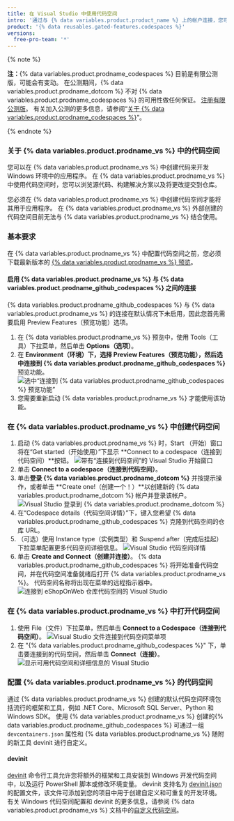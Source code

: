 ```yaml
---
title: 在 Visual Studio 中使用代码空间
intro: '通过与 {% data variables.product.product_name %} 上的帐户连接，您可以直接在 {% data variables.product.prodname_vs %} 的代码空间中进行开发。'
product: '{% data reusables.gated-features.codespaces %}'
versions:
  free-pro-team: '*'
---
```


{% note %}

**注：**{% data variables.product.prodname_codespaces %} 目前是有限公测版，可能会有变动。 在公测期间，{% data variables.product.prodname_dotcom %} 不对 {% data variables.product.prodname_codespaces %} 的可用性做任何保证。 [注册有限公测版](https://github.com/features/codespaces/signup-vs)。 有关加入公测的更多信息，请参阅“[关于 {% data variables.product.prodname_codespaces %}](/github/developing-online-with-codespaces/about-codespaces#joining-the-beta)”。

{% endnote %}

### 关于 {% data variables.product.prodname_vs %} 中的代码空间

您可以在 {% data variables.product.prodname_vs %} 中创建代码来开发 Windows 环境中的应用程序。 在 {% data variables.product.prodname_vs %} 中使用代码空间时，您可以浏览源代码、构建解决方案以及将更改提交到仓库。

您必须在 {% data variables.product.prodname_vs %} 中创建代码空间才能将其用于应用程序。 在 {% data variables.product.prodname_vs %} 外部创建的代码空间目前无法与 {% data variables.product.prodname_vs %} 结合使用。

### 基本要求

在 {% data variables.product.prodname_vs %} 中配置代码空间之前，您必须下载最新版本的 [{% data variables.product.prodname_vs %} 预览](https://aka.ms/vspreview)。

#### 启用 {% data variables.product.prodname_vs %} 与 {% data variables.product.prodname_github_codespaces %} 之间的连接

{% data variables.product.prodname_github_codespaces %} 与 {% data variables.product.prodname_vs %} 的连接在默认情况下未启用，因此您首先需要启用 Preview Features（预览功能）选项。

1. 在 {% data variables.product.prodname_vs %} 预览中，使用 Tools（工具）下拉菜单，然后单击 **Options（选项）**。
2. 在 **Environment（环境）**下，选择 **Preview Features（预览功能）**，然后选中**连接到 {% data variables.product.prodname_github_codespaces %}** 预览功能。 ![选中“连接到 {% data variables.product.prodname_github_codespaces %} 预览功能”](/assets/images/help/codespaces/connect-to-github-codespaces-preview-feature.png)
3. 您需要重新启动 {% data variables.product.prodname_vs %} 才能使用该功能。

### 在 {% data variables.product.prodname_vs %} 中创建代码空间

1. 启动 {% data variables.product.prodname_vs %} 时，Start （开始）窗口将在“Get started（开始使用）”下显示 **Connect to a codespace（连接到代码空间）**按钮。 ![带有“连接到代码空间”的 Visual Studio 开始窗口](/assets/images/help/codespaces/visual-studio-start-window.png)
2. 单击 **Connect to a codespace（连接到代码空间）**。
3. 单击**登录 {% data variables.product.prodname_dotcom %}** 并按提示操作，或者单击 **Create one!（创建一个！）**以创建新的 {% data variables.product.prodname_dotcom %} 帐户并登录该帐户。 ![Visual Studio 登录到 {% data variables.product.prodname_dotcom %}](/assets/images/help/codespaces/visual-studio-sign-in-to-github.png)
4. 在“Codespace details（代码空间详情）”下，键入您希望 {% data variables.product.prodname_github_codespaces %} 克隆到代码空间的仓库 URL。
5. （可选）使用 Instance type（实例类型）和 Suspend after（完成后挂起）下拉菜单配置更多代码空间详细信息。 ![Visual Studio 代码空间详情](/assets/images/help/codespaces/visual-studio-codespace-details.png)
6. 单击 **Create and Connect（创建并连接）**。 {% data variables.product.prodname_github_codespaces %} 将开始准备代码空间，并在代码空间准备就绪后打开 {% data variables.product.prodname_vs %}。 代码空间名称将出现在菜单的远程指示器中。 ![连接到 eShopOnWeb 仓库代码空间的 Visual Studio](/assets/images/help/codespaces/visual-studio-eshoponweb-codespace.png)

### 在 {% data variables.product.prodname_vs %} 中打开代码空间

1. 使用 File（文件）下拉菜单，然后单击 **Connect to a Codespace（连接到代码空间）**。 ![Visual Studio 文件连接到代码空间菜单项](/assets/images/help/codespaces/visual-studio-file-connect-to-codespace.png)
2. 在 "{% data variables.product.prodname_github_codespaces %}" 下，单击要连接到的代码空间，然后单击 **Connect（连接）**。 ![显示可用代码空间和详细信息的 Visual Studio](/assets/images/help/codespaces/visual-studio-connect-codespace.png)

### 配置 {% data variables.product.prodname_vs %} 的代码空间

通过 {% data variables.product.prodname_vs %} 创建的默认代码空间环境包括流行的框架和工具，例如 .NET Core、Microsoft SQL Server、Python 和 Windows SDK。 使用 {% data variables.product.prodname_vs %} 创建的{% data variables.product.prodname_github_codespaces %} 可通过一组 `devcontainers.json` 属性和 {% data variables.product.prodname_vs %} 随附的新工具 devinit 进行自定义。

#### devinit

[devinit](https://docs.microsoft.com/visualstudio/devinit/getting-started-with-devinit) 命令行工具允许您将额外的框架和工具安装到 Windows 开发代码空间中，以及运行 PowerShell 脚本或修改环境变量。 devinit 支持名为 [devinit.json](https://docs.microsoft.com/visualstudio/devinit/devinit-json) 的配置文件，该文件可添加到您的项目中用于创建自定义和可重复的开发环境。 有关 Windows 代码空间配置和 devinit 的更多信息，请参阅 {% data variables.product.prodname_vs %} 文档中的[自定义代码空间](https://docs.microsoft.com/visualstudio/ide/codespaces/customize-codespaces)。
